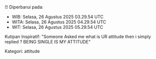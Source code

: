 ⏰ Diperbarui pada:
- WIB: Selasa, 26 Agustus 2025 03.29.54 UTC
- WITA: Selasa, 26 Agustus 2025 04.29.54 UTC
- WIT: Selasa, 26 Agustus 2025 05.29.54 UTC

Kutipan Inspiratif:
"Someone Asked me what is UR attitude then i simply replied ? BEING SINGLE IS MY ATTITUDE"


Kategori: attitude

